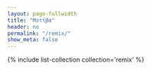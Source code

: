 ```yaml
---
layout: page-fullwidth
title: "Μοτίβα"
header: no
permalink: "/remix/"
show_meta: false
---
```


{% include list-collection collection='remix' %}
